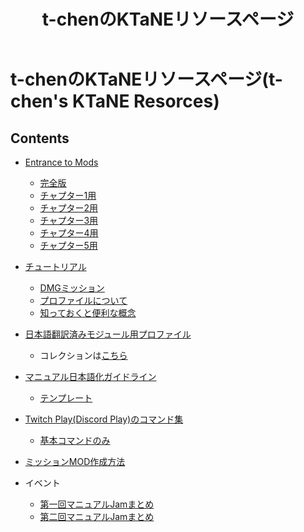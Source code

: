 ﻿---
layout: default
title: t-chenのKTaNEリソースページ
description: t-chenが作成したKTaNEのリソース一覧です。MODのマニュアルやチュートリアル、翻訳情報などがあります。
lang: ja_JP
---

# t-chenのKTaNEリソースページ(t-chen's KTaNE Resorces)

## Contents

* [Entrance to Mods](/Entrance%20to%20Mods)
  * [完全版](/Entrance%20to%20Mods/Entrance%20To%20Mods%20Complete.html)
  * [チャプター1用](/Entrance%20to%20Mods/Entrance%20To%20Mods%20Chapter1.html)
  * [チャプター2用](/Entrance%20to%20Mods/Entrance%20To%20Mods%20Chapter2.html)
  * [チャプター3用](/Entrance%20to%20Mods/Entrance%20To%20Mods%20Chapter3.html)
  * [チャプター4用](/Entrance%20to%20Mods/Entrance%20To%20Mods%20Chapter4.html)
  * [チャプター5用](/Entrance%20to%20Mods/Entrance%20To%20Mods%20Chapter5.html)
* [チュートリアル](/Tutorials)
  * [DMGミッション](/Tutorials/dmg)
  * [プロファイルについて](/Tutorials/profile) 
  * [知っておくと便利な概念](/Tutorials/benri) 
* [日本語翻訳済みモジュール用プロファイル](/JaProfiles)
  * コレクションは[こちら](https://steamcommunity.com/sharedfiles/filedetails/?id=2276193037)
* [マニュアル日本語化ガイドライン](/TranslationGuideline)
  * [テンプレート](/TranslationGuideline/TemplateJa.zip)
* [Twitch Play(Discord Play)のコマンド集](/tpCommands)
  * [基本コマンドのみ](/tpCommands/basic)
* [ミッションMOD作成方法](/MissionCreating)

* イベント
  * [第一回マニュアルJamまとめ](/ModuleJamJP1)
  * [第二回マニュアルJamまとめ](/ModuleJamJP2)
